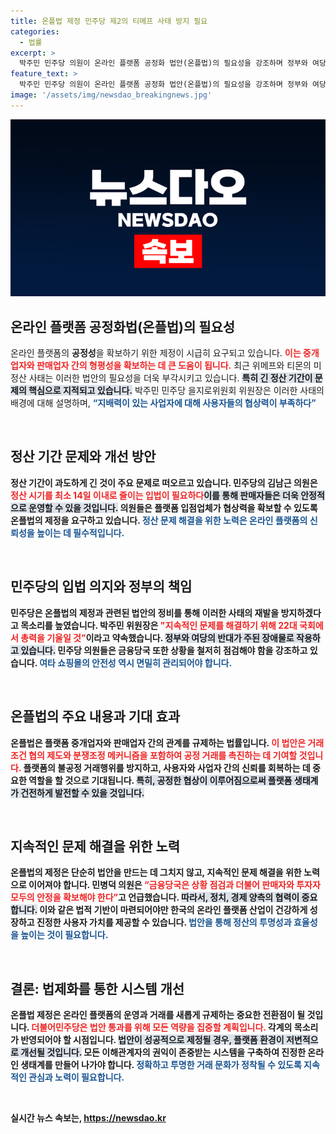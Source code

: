 ```yaml
---
title: 온플법 제정 민주당 제2의 티메프 사태 방지 필요
categories:
  - 법률
excerpt: >
  박주민 민주당 의원이 온라인 플랫폼 공정화 법안(온플법)의 필요성을 강조하며 정부와 여당의 반대를 비판했습니다. 티몬과 위메프의 정산 문제 재발 방지를 위해 즉각적인 입법이 필요하다는 목소리입니다. 클릭해서 더 알아보세요!
feature_text: >
  박주민 민주당 의원이 온라인 플랫폼 공정화 법안(온플법)의 필요성을 강조하며 정부와 여당의 반대를 비판했습니다. 티몬과 위메프의 정산 문제 재발 방지를 위해 즉각적인 입법이 필요하다는 목소리입니다. 클릭해서 더 알아보세요!
image: '/assets/img/newsdao_breakingnews.jpg'
---
```


<p><img src="/assets/img/newsdao_breakingnews.jpg" alt="firstkoreanews 속보" /></p>

<h2 data-ke-size="size26">온라인 플랫폼 공정화법(온플법)의 필요성</h2>

<p>온라인 플랫폼의 <b>공정성</b>을 확보하기 위한 제정이 시급히 요구되고 있습니다. <b><span style="color: #ee2323;">이는 중개업자와 판매업자 간의 형평성을 확보하는 데 큰 도움이 됩니다.</span></b> 최근 위메프와 티몬의 미정산 사태는 이러한 법안의 필요성을 더욱 부각시키고 있습니다. <b><span style="background-color: #21538527;">특히 긴 정산 기간이 문제의 핵심으로 지적되고 있습니다.</span></b> 박주민 민주당 을지로위원회 위원장은 이러한 사태의 배경에 대해 설명하며, <b><span style="color: #1a5490;">“지배력이 있는 사업자에 대해 사용자들의 협상력이 부족하다”</span></b고 강조했습니다.</p>

<p data-ke-size="size16">&nbsp;</p>

<h2 data-ke-size="size26">정산 기간 문제와 개선 방안</h2>

<p>정산 기간이 과도하게 긴 것이 주요 문제로 떠오르고 있습니다. <b>민주당의 김남근 의원</b>은 <b><span style="color: #ee2323;">정산 시기를 최소 14일 이내로 줄이는 입법이 필요하다</span></b고 주장했습니다. <b><span style="background-color: #21538527;">이를 통해 판매자들은 더욱 안정적으로 운영할 수 있을 것입니다.</span></b> 의원들은 플랫폼 입점업체가 협상력을 확보할 수 있도록 온플법의 제정을 요구하고 있습니다. <b><span style="color: #1a5490;">정산 문제 해결을 위한 노력은 온라인 플랫폼의 신뢰성을 높이는 데 필수적입니다.</span></b></p>

<p data-ke-size="size16">&nbsp;</p>

<h2 data-ke-size="size26">민주당의 입법 의지와 정부의 책임</h2>

<p>민주당은 온플법의 제정과 관련된 법안의 정비를 통해 이러한 사태의 재발을 방지하겠다고 목소리를 높였습니다. <b>박주민 위원장</b>은 <b><span style="color: #ee2323;">"지속적인 문제를 해결하기 위해 22대 국회에서 총력을 기울일 것”</span></b>이라고 약속했습니다. <b><span style="background-color: #21538527;">정부와 여당의 반대가 주된 장애물로 작용하고 있습니다.</span></b> 민주당 의원들은 금융당국 또한 상황을 철저히 점검해야 함을 강조하고 있습니다. <b><span style="color: #1a5490;">여타 쇼핑몰의 안전성 역시 면밀히 관리되어야 합니다.</span></b></p>

<p data-ke-size="size16">&nbsp;</p>

<h2 data-ke-size="size26">온플법의 주요 내용과 기대 효과</h2>

<p>온플법은 <b>플랫폼 중개업자와 판매업자 간의 관계를 규제하는 법률</b>입니다. <b><span style="color: #ee2323;">이 법안은 거래조건 협의 제도와 분쟁조정 메커니즘을 포함하여 공정 거래를 촉진하는 데 기여할 것입니다.</span></b> 플랫폼의 불공정 거래행위를 방지하고, 사용자와 사업자 간의 신뢰를 회복하는 데 중요한 역할을 할 것으로 기대됩니다. <b><span style="background-color: #21538527;">특히, 공정한 협상이 이루어짐으로써 플랫폼 생태계가 건전하게 발전할 수 있을 것입니다.</span></b></p>

<p data-ke-size="size16">&nbsp;</p>

<h2 data-ke-size="size26">지속적인 문제 해결을 위한 노력</h2>

<p>온플법의 제정은 단순히 법안을 만드는 데 그치지 않고, 지속적인 문제 해결을 위한 노력으로 이어져야 합니다. <b>민병덕 의원</b>은 <b><span style="color: #ee2323;">“금융당국은 상황 점검과 더불어 판매자와 투자자 모두의 안정을 확보해야 한다”</span></b>고 언급했습니다. <b><span style="background-color: #21538527;">따라서, 정치, 경제 양측의 협력이 중요합니다.</span></b> 이와 같은 법적 기반이 마련되어야만 한국의 온라인 플랫폼 산업이 건강하게 성장하고 진정한 사용자 가치를 제공할 수 있습니다. <b><span style="color: #1a5490;">법안을 통해 정산의 투명성과 효율성을 높이는 것이 필요합니다.</span></b></p>

<p data-ke-size="size16">&nbsp;</p>

<h2 data-ke-size="size26">결론: 법제화를 통한 시스템 개선</h2>

<p>온플법 제정은 <b>온라인 플랫폼의 운영과 거래를 새롭게 규제하는</b> 중요한 전환점이 될 것입니다. <b><span style="color: #ee2323;">더불어민주당은 법안 통과를 위해 모든 역량을 집중할 계획입니다.</span></b> 각계의 목소리가 반영되어야 할 시점입니다. <b><span style="background-color: #21538527;">법안이 성공적으로 제정될 경우, 플랫폼 환경이 저변적으로 개선될 것입니다.</span></b> 모든 이해관계자의 권익이 존중받는 시스템을 구축하여 진정한 온라인 생태계를 만들어 나가야 합니다. <b><span style="color: #1a5490;">정확하고 투명한 거래 문화가 정착될 수 있도록 지속적인 관심과 노력이 필요합니다.</span></b></p>

<p data-ke-size="size16">&nbsp;</p>
실시간 뉴스 속보는, <a href="https://newsdao.kr" rel="dofollow">https://newsdao.kr</a>


